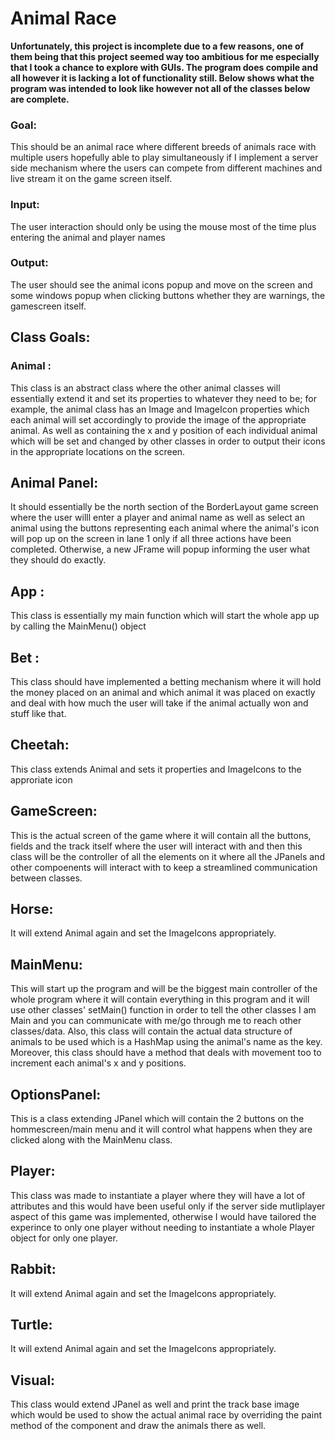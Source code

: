 # Animal Race

__Unfortunately, this project is incomplete due to a few reasons, one of them being that this project seemed way too ambitious for me especially that I took a chance to explore with GUIs. The program does compile and all however it is lacking a lot of functionality still. Below shows what the program was intended to look like however not all of the classes below are complete.__

### Goal:
This should be an animal race where different breeds of animals race with multiple users hopefully able to play simultaneously if I implement a server side mechanism where the users can compete from different machines and live stream it on the game screen itself.

### Input:
The user interaction should only be using the mouse most of the time plus entering the animal and player names

### Output:
The user should see the animal icons popup and move on the screen and some windows popup when clicking buttons whether they are warnings, the gamescreen itself.

## Class Goals:
### Animal :
This class is an abstract class where the other animal classes will essentially extend it and set its properties to whatever they need to be; for example, the animal class has an Image and ImageIcon properties which each animal will set accordingly to provide the image of the appropriate animal. As well as containing the x and y position of each individual animal which will be set and changed by other classes in order to output their icons in the appropriate locations on the screen.

## Animal Panel:
It should essentially be the north section of the BorderLayout game screen where the user willl enter a player and animal name as well as select an animal using the buttons representing each animal where the animal's icon will pop up on the screen in lane 1 only if all three actions have been completed. Otherwise, a new JFrame will popup informing the user what they should do exactly.

## App :
This class is essentially my main function which will start the whole app up by calling the MainMenu() object

## Bet :
This class should have implemented a betting mechanism where it will hold the money placed on an animal and which animal it was placed on exactly and deal with how much the user will take if the animal actually won and stuff like that.

## Cheetah:
This class extends Animal and sets it properties and ImageIcons to the approriate icon

## GameScreen:
This is the actual screen of the game where it will contain all the buttons, fields and the track itself where the user will interact with and then this class will be the controller of all the elements on it where all the JPanels and other compoenents will interact with to keep a streamlined communication between classes.

## Horse:
It will extend Animal again and set the ImageIcons appropriately.

## MainMenu:
This will start up the program and will be the biggest main controller of the whole program where it will contain everything in this program and it will use other classes' setMain() function in order to tell the other classes I am Main and you can communicate with me/go through me to reach other classes/data. Also, this class will contain the actual data structure of animals to be used which is a HashMap using the animal's name as the key. Moreover, this class should have a method that deals with movement too to increment each animal's x and y positions.

## OptionsPanel:
This is a class extending JPanel which will contain the 2 buttons on the hommescreen/main menu and it will control what happens when they are clicked along with the MainMenu class.

## Player:
This class was made to instantiate a player where they will have a lot of attributes and this would have been useful only if the server side mutliplayer aspect of this game was implemented, otherwise I would have tailored the experince to only one player without needing to instantiate a whole Player object for only one player.

## Rabbit:
It will extend Animal again and set the ImageIcons appropriately.

## Turtle:
It will extend Animal again and set the ImageIcons appropriately.

## Visual:
This class would extend JPanel as well and print the track base image which would be used to show the actual animal race by overriding the paint method of the component and draw the animals there as well.


